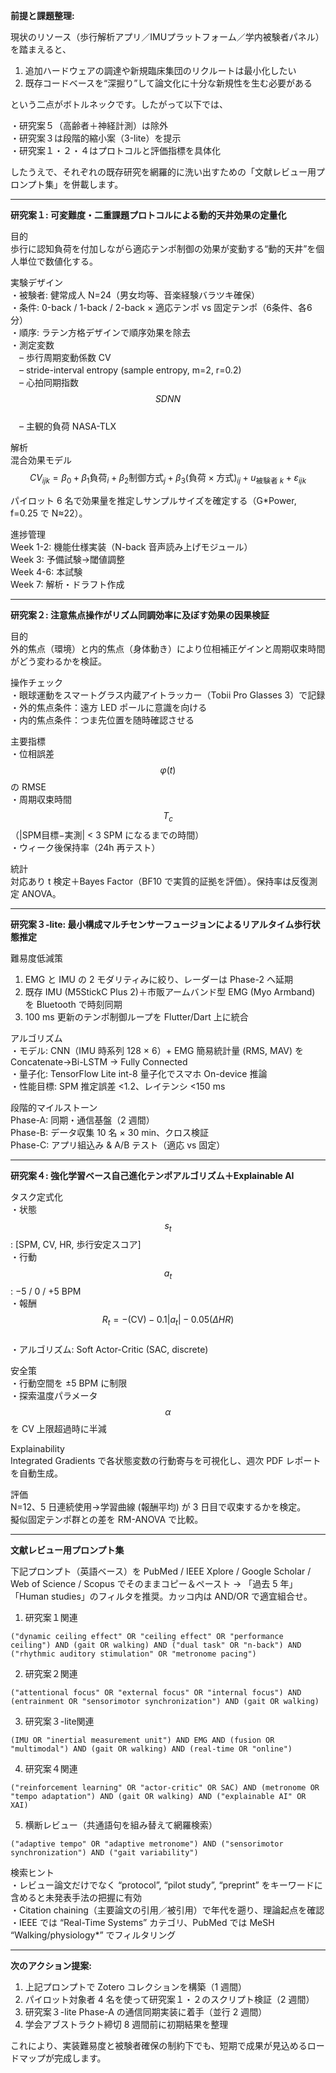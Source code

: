 **前提と課題整理:**

現状のリソース（歩行解析アプリ／IMUプラットフォーム／学内被験者パネル）を踏まえると、  
1) 追加ハードウェアの調達や新規臨床集団のリクルートは最小化したい  
2) 既存コードベースを“深掘り”して論文化に十分な新規性を生む必要がある  

という二点がボトルネックです。したがって以下では、

・研究案５（高齢者＋神経計測）は除外  
・研究案３は段階的縮小案（3-lite）を提示  
・研究案１・２・４はプロトコルと評価指標を具体化  

したうえで、それぞれの既存研究を網羅的に洗い出すための「文献レビュー用プロンプト集」を併載します。

---

**研究案１: 可変難度・二重課題プロトコルによる動的天井効果の定量化**

目的  
歩行に認知負荷を付加しながら適応テンポ制御の効果が変動する“動的天井”を個人単位で数値化する。

実験デザイン  
・被験者: 健常成人 N=24（男女均等、音楽経験バラツキ確保）  
・条件: 0-back / 1-back / 2-back × 適応テンポ vs 固定テンポ（6条件、各6分）  
・順序: ラテン方格デザインで順序効果を除去  
・測定変数  
　– 歩行周期変動係数 CV  
　– stride-interval entropy (sample entropy, m=2, r=0.2)  
　– 心拍同期指数 $$SDNN$$  
　– 主観的負荷 NASA-TLX  

解析  
混合効果モデル  
$$CV_{ijk} = \beta_0 + \beta_1 \text{負荷}_i + \beta_2 \text{制御方式}_j + \beta_3 (\text{負荷} \times \text{方式})_{ij}+ u_{\text{被験者 }k} + \varepsilon_{ijk}$$  

パイロット 6 名で効果量を推定しサンプルサイズを確定する（G*Power, f=0.25 で N≈22）。

進捗管理  
Week 1-2: 機能仕様実装（N-back 音声読み上げモジュール）  
Week 3: 予備試験→閾値調整  
Week 4-6: 本試験  
Week 7: 解析・ドラフト作成  

---

**研究案２: 注意焦点操作がリズム同調効率に及ぼす効果の因果検証**

目的  
外的焦点（環境）と内的焦点（身体動き）により位相補正ゲインと周期収束時間がどう変わるかを検証。

操作チェック  
・眼球運動をスマートグラス内蔵アイトラッカー（Tobii Pro Glasses 3）で記録  
・外的焦点条件：遠方 LED ポールに意識を向ける  
・内的焦点条件：つま先位置を随時確認させる  

主要指標  
・位相誤差 $$\varphi(t)$$ の RMSE  
・周期収束時間 $$T_c$$（|SPM目標−実測| < 3 SPM になるまでの時間）  
・ウィーク後保持率（24h 再テスト）  

統計  
対応あり t 検定＋Bayes Factor（BF10 で実質的証拠を評価）。保持率は反復測定 ANOVA。  

---

**研究案３-lite: 最小構成マルチセンサーフュージョンによるリアルタイム歩行状態推定**

難易度低減策  
1) EMG と IMU の 2 モダリティみに絞り、レーダーは Phase-2 へ延期  
2) 既存 IMU (M5StickC Plus 2)＋市販アームバンド型 EMG (Myo Armband) を Bluetooth で時刻同期  
3) 100 ms 更新のテンポ制御ループを Flutter/Dart 上に統合  

アルゴリズム  
・モデル: CNN（IMU 時系列 128 × 6）+ EMG 簡易統計量 (RMS, MAV) を Concatenate→Bi-LSTM → Fully Connected  
・量子化: TensorFlow Lite int-8 量子化でスマホ On-device 推論  
・性能目標: SPM 推定誤差 <1.2、レイテンシ <150 ms  

段階的マイルストーン  
Phase-A: 同期・通信基盤（2 週間）  
Phase-B: データ収集 10 名 × 30 min、クロス検証  
Phase-C: アプリ組込み & A/B テスト（適応 vs 固定）  

---

**研究案４: 強化学習ベース自己進化テンポアルゴリズム＋Explainable AI**

タスク定式化  
・状態 $$s_t$$: [SPM, CV, HR, 歩行安定スコア]  
・行動 $$a_t$$: −5 / 0 / +5 BPM  
・報酬 $$R_t = -(\text{CV}) - 0.1|a_t| - 0.05 (\Delta HR)$$  
・アルゴリズム: Soft Actor-Critic (SAC, discrete)  

安全策  
・行動空間を ±5 BPM に制限  
・探索温度パラメータ $$\alpha$$ を CV 上限超過時に半減  

Explainability  
Integrated Gradients で各状態変数の行動寄与を可視化し、週次 PDF レポートを自動生成。

評価  
N=12、5 日連続使用→学習曲線 (報酬平均) が 3 日目で収束するかを検定。  
擬似固定テンポ群との差を RM-ANOVA で比較。  

---

**文献レビュー用プロンプト集**

下記プロンプト（英語ベース）を PubMed / IEEE Xplore / Google Scholar / Web of Science / Scopus でそのままコピー＆ペースト → ​「過去 5 年」「Human studies」のフィルタを推奨。カッコ内は AND/OR で適宜組合せ。

1. 研究案１関連  
```
("dynamic ceiling effect" OR "ceiling effect" OR "performance ceiling") AND (gait OR walking) AND ("dual task" OR "n-back") AND ("rhythmic auditory stimulation" OR "metronome pacing")  
```

2. 研究案２関連  
```
("attentional focus" OR "external focus" OR "internal focus") AND (entrainment OR "sensorimotor synchronization") AND (gait OR walking)  
```

3. 研究案３-lite関連  
```
(IMU OR "inertial measurement unit") AND EMG AND (fusion OR "multimodal") AND (gait OR walking) AND (real-time OR "online")  
```

4. 研究案４関連  
```
("reinforcement learning" OR "actor-critic" OR SAC) AND (metronome OR "tempo adaptation") AND (gait OR walking) AND ("explainable AI" OR XAI)  
```

5. 横断レビュー（共通語句を組み替えて網羅検索）  
```
("adaptive tempo" OR "adaptive metronome") AND ("sensorimotor synchronization") AND ("gait variability")  
```

検索ヒント  
・レビュー論文だけでなく “protocol”, “pilot study”, “preprint” をキーワードに含めると未発表手法の把握に有効  
・Citation chaining（主要論文の引用／被引用）で年代を遡り、理論起点を確認  
・IEEE では “Real-Time Systems” カテゴリ、PubMed では MeSH “Walking/physiology*” でフィルタリング  

---

**次のアクション提案:**

1. 上記プロンプトで Zotero コレクションを構築（1 週間）  
2. パイロット対象者 4 名を使って研究案１・２のスクリプト検証（2 週間）  
3. 研究案３-lite Phase-A の通信同期実装に着手（並行 2 週間）  
4. 学会アブストラクト締切 8 週間前に初期結果を整理  

これにより、実装難易度と被験者確保の制約下でも、短期で成果が見込めるロードマップが完成します。